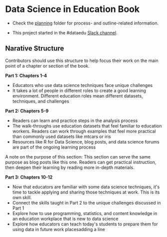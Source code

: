 # Data Science in Education Book 

- Check the [planning](/planning/) folder for process- and outline-related information.

- This project started in the #dataedu [Slack channel](https://dataedu.slack.com/).

## Narative Structure 

Contributors should use this structure to help focus their work on the main point of a chapter or section of the book.

**Part 1: Chapters 1-4**

- Educators who use data science techniques face unique challenges  
- It takes a lot of people in different roles to create a good learning environment. Different education roles mean different datasets, techniques, and challenges

**Part 2: Chapters 5-9**

- Readers can learn and practice steps in the analysis process  
- The walk-throughs use education datasets that feel familiar to education workers. Readers can work through examples that feel more practical than commonly used datasets like mtcars or iris  
- Resources like R for Data Science, blog posts, and data science forums are part of the ongoing learning process

A note on the purpose of this section: This section can serve the same purpose as blog posts like this one. Readers can get practical instruction, then deepen their learning by reading more in-depth materials.

**Part 3: Chapters 10-12**

- Now that educators are familiar with some data science techniques, it's time to tackle applying and sharing those techniques at work. This is its own skill.  
- Connect the skills taught in Part 2 to the unique challenges discussed in Part 1 
- Explore how to use programming, statistics, and content knowledge in an education workplace that is new to data science  
- Explore how educators can teach today's students to prepare them for using data in future work placesadding a line
